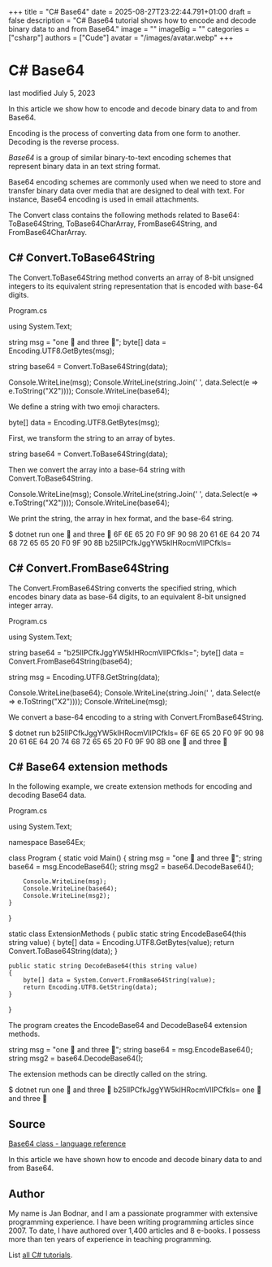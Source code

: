 +++
title = "C# Base64"
date = 2025-08-27T23:22:44.791+01:00
draft = false
description = "C# Base64 tutorial shows how to encode and
decode binary data to and from Base64."
image = ""
imageBig = ""
categories = ["csharp"]
authors = ["Cude"]
avatar = "/images/avatar.webp"
+++

# C# Base64

last modified July 5, 2023

 

In this article we show how to encode and decode binary data to and from Base64.

Encoding is the process of converting data from one form to another. Decoding is
the reverse process.

*Base64* is a group of similar binary-to-text encoding schemes that
represent binary data in an text string format.

Base64 encoding schemes are commonly used when we need to store and transfer
binary data over media that are designed to deal with text. For instance,
Base64 encoding is used in email attachments.

The Convert class contains the following methods related to Base64:
ToBase64String, ToBase64CharArray,
FromBase64String, and FromBase64CharArray.

## C# Convert.ToBase64String

The Convert.ToBase64String method converts an array of 8-bit
unsigned integers to its equivalent string representation that is encoded with
base-64 digits.

Program.cs
  

using System.Text;

string msg = "one 🐘 and three 🐋";
byte[] data = Encoding.UTF8.GetBytes(msg);

string base64 = Convert.ToBase64String(data);

Console.WriteLine(msg);
Console.WriteLine(string.Join(' ', data.Select(e =&gt; e.ToString("X2"))));
Console.WriteLine(base64);

We define a string with two emoji characters.

byte[] data = Encoding.UTF8.GetBytes(msg);

First, we transform the string to an array of bytes.

string base64 = Convert.ToBase64String(data);

Then we convert the array into a base-64 string with
Convert.ToBase64String.

Console.WriteLine(msg);
Console.WriteLine(string.Join(' ', data.Select(e =&gt; e.ToString("X2"))));
Console.WriteLine(base64);

We print the string, the array in hex format, and the base-64 string.

$ dotnet run
one 🐘 and three 🐋
6F 6E 65 20 F0 9F 90 98 20 61 6E 64 20 74 68 72 65 65 20 F0 9F 90 8B
b25lIPCfkJggYW5kIHRocmVlIPCfkIs=

## C# Convert.FromBase64String

The Convert.FromBase64String converts the specified string, which
encodes binary data as base-64 digits, to an equivalent 8-bit unsigned integer
array.

Program.cs
  

using System.Text;

string base64 = "b25lIPCfkJggYW5kIHRocmVlIPCfkIs=";
byte[] data = Convert.FromBase64String(base64);

string msg = Encoding.UTF8.GetString(data);

Console.WriteLine(base64);
Console.WriteLine(string.Join(' ', data.Select(e =&gt; e.ToString("X2"))));
Console.WriteLine(msg);

We convert a base-64 encoding to a string with
Convert.FromBase64String.

$ dotnet run
b25lIPCfkJggYW5kIHRocmVlIPCfkIs=
6F 6E 65 20 F0 9F 90 98 20 61 6E 64 20 74 68 72 65 65 20 F0 9F 90 8B
one 🐘 and three 🐋

## C# Base64 extension methods

In the following example, we create extension methods for encoding and decoding 
Base64 data. 

Program.cs
  

using System.Text;

namespace Base64Ex;

class Program
{
    static void Main()
    {
        string msg = "one 🐘 and three 🐋";
        string base64 = msg.EncodeBase64();
        string msg2 = base64.DecodeBase64();

        Console.WriteLine(msg);
        Console.WriteLine(base64);
        Console.WriteLine(msg2);
    }
}

static class ExtensionMethods
{
    public static string EncodeBase64(this string value)
    {
        byte[] data = Encoding.UTF8.GetBytes(value);
        return Convert.ToBase64String(data);
    }

    public static string DecodeBase64(this string value)
    {
        byte[] data = System.Convert.FromBase64String(value);
        return Encoding.UTF8.GetString(data);
    }
}

The program creates the EncodeBase64 and DecodeBase64
extension methods.

string msg = "one 🐘 and three 🐋";
string base64 = msg.EncodeBase64();
string msg2 = base64.DecodeBase64();

The extension methods can be directly called on the string.

$ dotnet run
one 🐘 and three 🐋
b25lIPCfkJggYW5kIHRocmVlIPCfkIs=
one 🐘 and three 🐋

## Source

[Base64 class - language reference](https://learn.microsoft.com/en-us/dotnet/api/system.buffers.text.base64?view=net-8.0)

In this article we have shown how to encode and decode binary data to and from
Base64.

## Author

My name is Jan Bodnar, and I am a passionate programmer with extensive
programming experience. I have been writing programming articles since 2007.
To date, I have authored over 1,400 articles and 8 e-books. I possess more
than ten years of experience in teaching programming.

List [all C# tutorials](/csharp/).